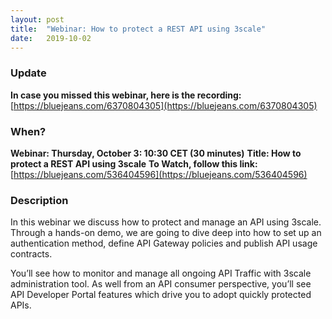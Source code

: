 ```yaml
---
layout: post
title:  "Webinar: How to protect a REST API using 3scale"
date:   2019-10-02
---
```


### Update
**In case you missed this webinar, here is the recording:**
[https://bluejeans.com/6370804305](https://bluejeans.com/6370804305)

### When?
**Webinar: Thursday, October 3:  10:30 CET (30 minutes)**
**Title: How to protect a REST API using 3scale**
**To Watch, follow this link:** [https://bluejeans.com/536404596](https://bluejeans.com/536404596)


### Description
In this webinar we discuss how to protect and manage an API using 3scale. Through a hands-on demo, we are going to dive deep into how to set up an authentication method, define API Gateway policies and publish API usage contracts. 

You’ll see how to monitor and manage all ongoing API Traffic with 3scale administration tool. As well from an API consumer perspective, you’ll see API Developer Portal features which drive you to adopt quickly protected APIs.